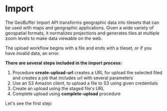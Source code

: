 # Import

The GeoBuffer Import API transforms geographic data into tilesets that can be used with maps and geographic applications. Given a wide variety of geospatial formats, it normalizes projections and generates tiles at multiple zoom levels to make data viewable on the web.

The upload workflow begins with a file and ends with a tileset, or if you have invalid data, an error.


**There are several steps included in the import process:**

1. Procedure **create-upload-url** creates a URL for upload the selected filed and creates a job that includes url with several parameters
2. Use an S3 Amazon client, to upload a file to S3 using given credentials
3. Create an upload using the staged file's URL
4. Complete upload using **complete-upload** procedure

Let's see the first step: 